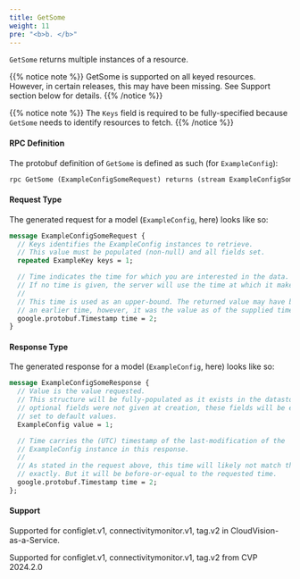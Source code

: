 ```yaml
---
title: GetSome
weight: 11
pre: "<b>b. </b>"
---
```



`GetSome` returns multiple instances of a resource.

{{% notice note %}}
GetSome is supported on all keyed resources.\
However, in certain releases, this may have been missing. See Support section below for details.
{{% /notice %}}

{{% notice note %}}
The `Keys` field is required to be fully-specified because `GetSome` needs to identify resources to fetch.
{{% /notice %}}

#### RPC Definition

The protobuf definition of `GetSome` is defined as such (for `ExampleConfig`):

```protobuf
rpc GetSome (ExampleConfigSomeRequest) returns (stream ExampleConfigSomeResponse);
```

#### Request Type

The generated request for a model (`ExampleConfig`, here) looks like so:

```protobuf
message ExampleConfigSomeRequest {
  // Keys identifies the ExampleConfig instances to retrieve.
  // This value must be populated (non-null) and all fields set.
  repeated ExampleKey keys = 1;

  // Time indicates the time for which you are interested in the data.
  // If no time is given, the server will use the time at which it makes the request.
  //
  // This time is used as an upper-bound. The returned value may have been set at
  // an earlier time, however, it was the value as of the supplied time.
  google.protobuf.Timestamp time = 2;
}
```

#### Response Type

The generated response for a model (`ExampleConfig`, here) looks like so:


```protobuf
message ExampleConfigSomeResponse {
  // Value is the value requested.
  // This structure will be fully-populated as it exists in the datastore. If
  // optional fields were not given at creation, these fields will be empty or
  // set to default values.
  ExampleConfig value = 1;

  // Time carries the (UTC) timestamp of the last-modification of the
  // ExampleConfig instance in this response.
  //
  // As stated in the request above, this time will likely not match the request
  // exactly. But it will be before-or-equal to the requested time.
  google.protobuf.Timestamp time = 2;
};
```

#### Support
Supported for configlet.v1, connectivitymonitor.v1, tag.v2 in CloudVision-as-a-Service.

Supported for configlet.v1, connectivitymonitor.v1, tag.v2 from CVP 2024.2.0
